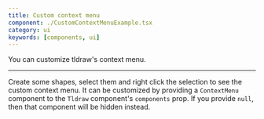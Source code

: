 ```yaml
---
title: Custom context menu
component: ./CustomContextMenuExample.tsx
category: ui
keywords: [components, ui]
---
```


You can customize tldraw's context menu.

---

Create some shapes, select them and right click the selection to see the custom context menu. It can be customized by providing a `ContextMenu` component to the `Tldraw` component's `components` prop. If you provide `null`, then that component will be hidden instead.
